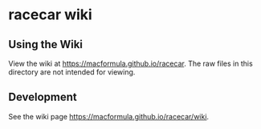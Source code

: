 # racecar wiki

## Using the Wiki

View the wiki at <https://macformula.github.io/racecar>. The raw files in this directory are not intended for viewing.

## Development

See the wiki page <https://macformula.github.io/racecar/wiki>.
